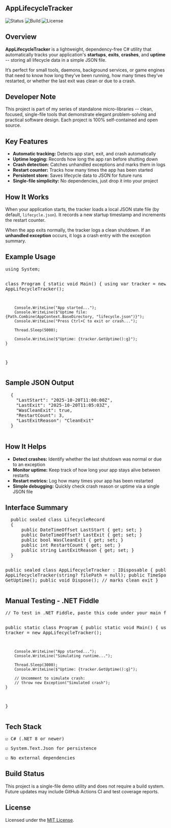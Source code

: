 <section id="applifecycle-overview">
  <h1>AppLifecycleTracker</h1>

  ![Status](https://img.shields.io/badge/status-stable-blue)
  ![Build](https://img.shields.io/badge/build-passing-brightgreen)
  ![License](https://img.shields.io/badge/license-MIT-lightgrey)
  
  <h2>Overview</h2>
  <p>
    <strong>AppLifecycleTracker</strong> is a lightweight, dependency-free C# utility that automatically 
    tracks your application's <strong>startups</strong>, <strong>exits</strong>, <strong>crashes</strong>, and 
    <strong>uptime</strong> -- storing all lifecycle data in a simple JSON file.
  </p>

  <p>
    It’s perfect for small tools, daemons, background services, or game engines 
    that need to know how long they’ve been running, how many times they’ve restarted,
    or whether the last exit was clean or due to a crash.
  </p>

  <h2>Developer Note</h2>
  <p>
    This project is part of my series of standalone micro-libraries -- clean, 
    focused, single-file tools that demonstrate elegant problem-solving and 
    practical software design. Each project is 100% self-contained and open source.
  </p>

  <h2>Key Features</h2>
  <ul>
    <li><strong>Automatic tracking:</strong> Detects app start, exit, and crash automatically</li>
    <li><strong>Uptime logging:</strong> Records how long the app ran before shutting down</li>
    <li><strong>Crash detection:</strong> Catches unhandled exceptions and marks them in logs</li>
    <li><strong>Restart counter:</strong> Tracks how many times the app has been started</li>
    <li><strong>Persistent store:</strong> Saves lifecycle data to JSON for future runs</li>
    <li><strong>Single-file simplicity:</strong> No dependencies, just drop it into your project</li>
  </ul>

  <h2>How It Works</h2>
  <p>
    When your application starts, the tracker loads a local JSON state file (by default, <code>lifecycle.json</code>).
    It records a new startup timestamp and increments the restart counter.
  </p>

  <p>
    When the app exits normally, the tracker logs a clean shutdown.
    If an <strong>unhandled exception</strong> occurs, it logs a crash entry with the exception summary.
  </p>

  <h2>Example Usage</h2>
  <pre>
using System;

class Program
{
    static void Main()
    {
        using var tracker = new AppLifecycleTracker();

        Console.WriteLine("App started...");
        Console.WriteLine($"Uptime file: {Path.Combine(AppContext.BaseDirectory, "lifecycle.json")}");
        Console.WriteLine("Press Ctrl+C to exit or crash...");

        Thread.Sleep(5000);

        Console.WriteLine($"Uptime: {tracker.GetUptime():g}");
    }
}
  </pre>

  <h2>Sample JSON Output</h2>
  <pre>
  {
    "LastStart": "2025-10-20T11:00:00Z",
    "LastExit": "2025-10-20T11:05:03Z",
    "WasCleanExit": true,
    "RestartCount": 3,
    "LastExitReason": "CleanExit"
  }
  </pre>

  <h2>How It Helps</h2>
  <ul>
    <li><strong>Detect crashes:</strong> Identify whether the last shutdown was normal or due to an exception</li>
    <li><strong>Monitor uptime:</strong> Keep track of how long your app stays alive between restarts</li>
    <li><strong>Restart metrics:</strong> Log how many times your app has been restarted</li>
    <li><strong>Simple debugging:</strong> Quickly check crash reason or uptime via a single JSON file</li>
  </ul>

  <h2>Interface Summary</h2>
  <pre>
  public sealed class LifecycleRecord
  {
      public DateTimeOffset LastStart { get; set; }
      public DateTimeOffset? LastExit { get; set; }
      public bool WasCleanExit { get; set; }
      public int RestartCount { get; set; }
      public string LastExitReason { get; set; }
  }

  public sealed class AppLifecycleTracker : IDisposable
  {
      public AppLifecycleTracker(string? filePath = null);
      public TimeSpan GetUptime();
      public void Dispose(); // marks clean exit
  }
  </pre>

  <h2>Manual Testing - .NET Fiddle</h2>
  <pre>
// To test in .NET Fiddle, paste this code under your main file

public static class Program
{
    public static void Main()
    {
        using var tracker = new AppLifecycleTracker();

        Console.WriteLine("App started...");
        Console.WriteLine("Simulating runtime...");

        Thread.Sleep(3000);
        Console.WriteLine($"Uptime: {tracker.GetUptime():g}");

        // Uncomment to simulate crash:
        // throw new Exception("Simulated crash");
    }
}
  </pre>

  <h2>Tech Stack</h2>
  <pre>☑ C# (.NET 8 or newer)</pre>
  <pre>☑ System.Text.Json for persistence</pre>
  <pre>☑ No external dependencies</pre>

  <h2>Build Status</h2>
  <p>
    This project is a single-file demo utility and does not require a build system.
    Future updates may include GitHub Actions CI and test coverage reports.
  </p>

  <h2>License</h2>
  <p>
    Licensed under the <a href="LICENSE">MIT License</a>.
  </p>
</section>
